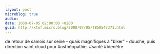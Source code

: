 ```yaml
---
layout: post
microblog: true
audio: 
date: 2008-07-05 02:00:00 +0200
guid: http://xtof.micro.blog/2008/07/05/t850547371.html
---
```

de retour de samois sur seine - quais magnifiques à "biker" - douche, puis direction saint cloud pour #osthéopathie. #santé #bienêtre
